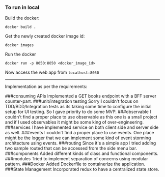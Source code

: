 ### To run in local
Build the docker:
```shell
docker build .
```

Get the newly created docker image id:
```shell
docker images
```

Run the docker
```shell
docker run -p 8050:8050 <docker_image_id> 
```

Now access the web app from `localhost:8050`

---
Implementation as per the requirements:

###consuming APIs
Implemented a GET books endpoint with a BFF server counter-part.
###unit/integration testing
Sorry I couldn't focus on TDD/BDD/Integration tests as its taking some time to
configure the initial setup for UI testing. So I gave priority to do some MVP.
###observable
I couldn't find a proper place to use observable as this one is a small project and
if I used observables it might be some king of over-engineering.
###services
I have implemented service on both client side and server side as well.
###events
I couldn't find a proper place to use events. One place might be the logger that we can implement
some kind of event storming architecture using events.
###routing
Since it's a simple app I tried adding two sample routed that can be accessed from the side menu bar.
###components
Added different kinds of class and functional components.
###modules
Tried to implement separation of concerns using modular pattern.
###Docker
Added Dockerfile to containerize the application.
###State Management
Incorporated redux to have a centralized state store.
